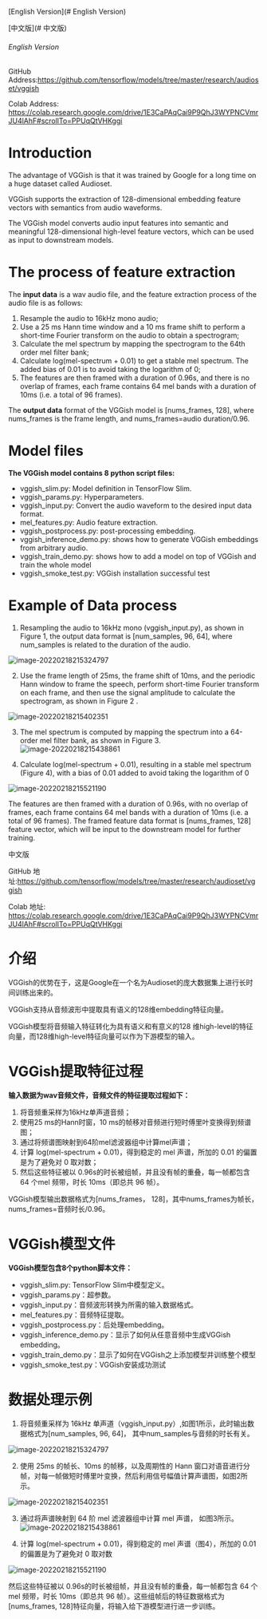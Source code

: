 [English Version](# English Version) 

[中文版](# 中文版)

###### English Version

GitHub Address:https://github.com/tensorflow/models/tree/master/research/audioset/vggish

Colab Address: https://colab.research.google.com/drive/1E3CaPAqCai9P9QhJ3WYPNCVmrJU4lAhF#scrollTo=PPUqQtVHKggi

# Introduction

The advantage of VGGish is that it was trained by Google for a long time on a huge dataset called Audioset.

VGGish supports the extraction of 128-dimensional embedding feature vectors with semantics from audio waveforms.

The VGGish model converts audio input features into semantic and meaningful 128-dimensional high-level feature vectors, which can be used as input to downstream models.

# The process of  feature extraction

The **input data** is a wav audio file, and the feature extraction process of the audio file is as follows:

1. Resample the audio to 16kHz mono audio;
2. Use a 25 ms Hann time window and a 10 ms frame shift to perform a short-time Fourier transform on the audio to obtain a spectrogram;
3. Calculate the mel spectrum by mapping the spectrogram to the 64th order mel filter bank;
4. Calculate log(mel-spectrum + 0.01) to get a stable mel spectrum. The added bias of 0.01 is to avoid taking the logarithm of 0;
5. The features are then framed with a duration of 0.96s, and there is no overlap of frames, each frame contains 64 mel bands with a duration of 10ms (i.e. a total of 96 frames).

The **output data** format of the VGGish model is [nums_frames, 128], where nums_frames is the frame length, and nums_frames=audio duration/0.96.

# Model files



**The VGGish model contains 8 python script files:**

- vggish_slim.py: Model definition in TensorFlow Slim.
- vggish_params.py: Hyperparameters.
- vggish_input.py: Convert the audio waveform to the desired input data format.
- mel_features.py: Audio feature extraction.
- vggish_postprocess.py: post-processing embedding.
- vggish_inference_demo.py: shows how to generate VGGish embeddings from arbitrary audio.
- vggish_train_demo.py: shows how to add a model on top of VGGish and train the whole model
- vggish_smoke_test.py: VGGish installation successful test

# Example of  Data process

1. Resampling the audio to 16kHz mono (vggish_input.py), as shown in Figure 1, the output data format is [num_samples, 96, 64], where num_samples is related to the duration of the audio.

![image-20220218215324797](VGGish.assets/image-20220218215324797.png)

2. Use the frame length of 25ms, the frame shift of 10ms, and the periodic Hann window to frame the speech, perform short-time Fourier transform on each frame, and then use the signal amplitude to calculate the spectrogram, as shown in Figure 2 .

![image-20220218215402351](VGGish.assets/image-20220218215402351.png)

3. The mel spectrum is computed by mapping the spectrum into a 64-order mel filter bank, as shown in Figure 3.![image-20220218215438861](VGGish.assets/image-20220218215438861.png)

4. Calculate log(mel-spectrum + 0.01), resulting in a stable mel spectrum (Figure 4), with a bias of 0.01 added to avoid taking the logarithm of 0

![image-20220218215521190](VGGish.assets/image-20220218215521190.png)

The features are then framed with a duration of 0.96s, with no overlap of frames, each frame contains 64 mel bands with a duration of 10ms (i.e. a total of 96 frames). The framed feature data format is [nums_frames, 128] feature vector, which will be input to the downstream model for further training.



中文版

GitHub 地址:https://github.com/tensorflow/models/tree/master/research/audioset/vggish

Colab 地址: https://colab.research.google.com/drive/1E3CaPAqCai9P9QhJ3WYPNCVmrJU4lAhF#scrollTo=PPUqQtVHKggi

# 介绍

VGGish的优势在于，这是Google在一个名为Audioset的庞大数据集上进行长时间训练出来的。

VGGish支持从音频波形中提取具有语义的128维embedding特征向量。

VGGish模型将音频输入特征转化为具有语义和有意义的128 维high-level的特征向量，而128维high-level特征向量可以作为下游模型的输入。

###### 

# VGGish提取特征过程

**输入数据为wav音频文件，音频文件的特征提取过程如下：**

1. 将音频重采样为16kHz单声道音频；
2. 使用25 ms的Hann时窗，10 ms的帧移对音频进行短时傅里叶变换得到频谱图；
3. 通过将频谱图映射到64阶mel滤波器组中计算mel声谱；
4. 计算 log(mel-spectrum + 0.01)，得到稳定的 mel 声谱，所加的 0.01 的偏置是为了避免对 0 取对数；
5. 然后这些特征被以 0.96s的时长被组帧，并且没有帧的重叠，每一帧都包含 64 个mel 频带，时长 10ms（即总共 96 帧）。

VGGish模型输出数据格式为[nums_frames， 128]，其中nums_frames为帧长，nums_frames=音频时长/0.96。





# VGGish模型文件

**VGGish模型包含8个python脚本文件：**

- vggish_slim.py: TensorFlow Slim中模型定义。
- vggish_params.py：超参数。
- vggish_input.py：音频波形转换为所需的输入数据格式。
- mel_features.py：音频特征提取。
- vggish_postprocess.py：后处理embedding。
- vggish_inference_demo.py：显示了如何从任意音频中生成VGGish embedding。
- vggish_train_demo.py：显示了如何在VGGish之上添加模型并训练整个模型
- vggish_smoke_test.py：VGGish安装成功测试

# 数据处理示例

1. 将音频重采样为 16kHz 单声道（vggish_input.py）,如图1所示，此时输出数据格式为[num_samples, 96, 64]， 其中num_samples与音频的时长有关。

![image-20220218215324797](VGGish.assets/image-20220218215324797.png)

2. 使用 25ms 的帧长、10ms 的帧移，以及周期性的 Hann 窗口对语音进行分帧，对每一帧做短时傅里叶变换，然后利用信号幅值计算声谱图，如图2所示。

![image-20220218215402351](VGGish.assets/image-20220218215402351.png)

3. 通过将声谱映射到 64 阶 mel 滤波器组中计算 mel 声谱， 如图3所示。![image-20220218215438861](VGGish.assets/image-20220218215438861.png)

4. 计算 log(mel-spectrum + 0.01)，得到稳定的 mel 声谱（图4），所加的 0.01 的偏置是为了避免对 0 取对数

![image-20220218215521190](VGGish.assets/image-20220218215521190.png)

然后这些特征被以 0.96s的时长被组帧，并且没有帧的重叠，每一帧都包含 64 个 mel 频带，时长 10ms（即总共 96 帧）。这些组帧后的特征数据格式为[nums_frames, 128]特征向量，将输入给下游模型进行进一步训练。

